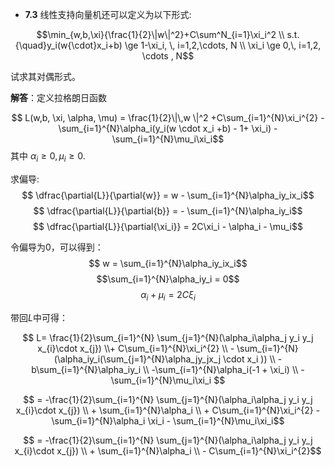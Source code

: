 - **7.3** 线性支持向量机还可以定义为以下形式:

$$\min_{w,b,\xi}{\frac{1}{2}\|w\|^2}+C\sum^N_{i=1}\xi_i^2 \\ s.t.{\quad}y_i(w{\cdot}x_i+b) \ge 1-\xi_i, \, i=1,2,\cdots, N \\ \xi_i \ge 0,\, i=1,2, \cdots , N​$$

试求其对偶形式。

**解答**：定义拉格朗日函数

$$ L(w,b, \xi, \alpha, \mu) = \frac{1}{2}\|\,w \|^2  +C\sum_{i=1}^{N}\xi_i^{2} - \sum_{i=1}^{N}\alpha_i(y_i(w \cdot x_i +b) - 1+ \xi_i) - \sum_{i=1}^{N}\mu_i\xi_i​$$
其中 $\alpha_i \ge 0, \mu_i \ge 0​$.

求偏导:
$$ \dfrac{\partial{L}}{\partial{w}} = w - \sum_{i=1}^{N}\alpha_iy_ix_i​$$ 
$$ \dfrac{\partial{L}}{\partial{b}} = - \sum_{i=1}^{N}\alpha_iy_i​$$
$$ \dfrac{\partial{L}}{\partial{\xi_i}} = 2C\xi_i - \alpha_i - \mu_i​$$  

令偏导为0，可以得到：
$$ w = \sum_{i=1}^{N}\alpha_iy_ix_i​$$ 
$$\sum_{i=1}^{N}\alpha_iy_i = 0​$$
$$ \alpha_i + \mu_i = 2C\xi_i​$$

带回$L​$中可得：

$$ L= \frac{1}{2}\sum_{i=1}^{N} \sum_{j=1}^{N}(\alpha_i\alpha_j y_i y_j x_{i}\cdot x_{j}) \\+ C\sum_{i=1}^{N}\xi_i^{2} \\ - \sum_{i=1}^{N}(\alpha_iy_i(\sum_{j=1}^{N}\alpha_jy_jx_j \cdot x_i ))  \\ - b\sum_{i=1}^{N}\alpha_iy_i  \\ -\sum_{i=1}^{N}\alpha_i(-1 + \xi_i) \\ - \sum_{i=1}^{N}\mu_i\xi_i ​$$ 

$$ = -\frac{1}{2}\sum_{i=1}^{N} \sum_{j=1}^{N}(\alpha_i\alpha_j y_i y_j x_{i}\cdot x_{j})  \\ + \sum_{i=1}^{N}\alpha_i \\ + C\sum_{i=1}^{N}\xi_i^{2} -\sum_{i=1}^{N}\alpha_i \xi_i  - \sum_{i=1}^{N}\mu_i\xi_i​$$

$$ = -\frac{1}{2}\sum_{i=1}^{N} \sum_{j=1}^{N}(\alpha_i\alpha_j y_i y_j x_{i}\cdot x_{j})  \\ + \sum_{i=1}^{N}\alpha_i \\ - C\sum_{i=1}^{N}\xi_i^{2}​$$